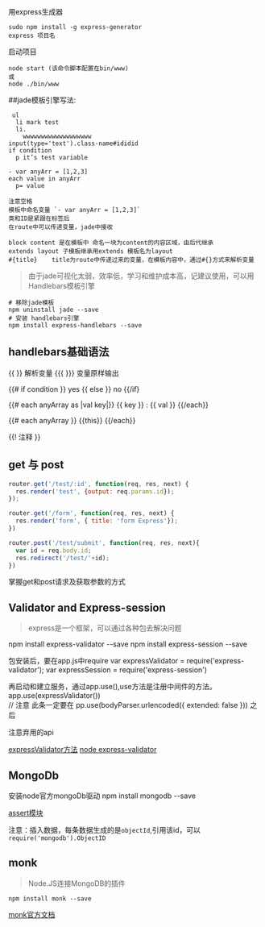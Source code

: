 用express生成器
```
sudo npm install -g express-generator
express 项目名
```

启动项目

    node start (该命令脚本配置在bin/www)
    或
    node ./bin/www 

##jade模板引擎写法:

     ul
      li mark test
      li.
        wwwwwwwwwwwwwwwwwww
    input(type='text').class-name#ididid
    if condition
      p it’s test variable

    - var anyArr = [1,2,3]
    each value in anyArr
      p= value

    注意空格
    模板中命名变量 `- var anyArr = [1,2,3]`
    类和ID是紧跟在标签后
    在route中可以传递变量，jade中接收

    block content 是在模板中 命名一块为content的内容区域，由后代继承
    extends layout 子模板继承用extends 模板名为layout
    #{title}    title为route中传递过来的变量，在模板内容中，通过#{}方式来解析变量


> 由于jade可视化太弱，效率低，学习和维护成本高，记建议使用，可以用Handlebars模板引擎

```
# 移除jade模板
npm uninstall jade --save   
# 安装 handlebars引擎
npm install express-handlebars --save
```

## handlebars基础语法

  {{ }}  解析变量
  {{{ }}}  变量原样输出

  {{# if condition }}
    yes
  {{ else }}
    no
  {{/if}

  {{# each anyArray as |val key|}}
    {{ key }} : {{ val }}
  {{/each}}
  
  {{# each anyArray }}
    {{this}}
  {{/each}}

  {{! 注释 }}

## get 与 post 

```javascript
router.get('/test/:id', function(req, res, next) {
  res.render('test', {output: req.params.id});
});

router.get('/form', function(req, res, next) {
  res.render('form', { title: 'form Express'});
})

router.post('/test/submit', function(req, res, next){
  var id = req.body.id;
  res.redirect('/test/'+id);
})
```

掌握get和post请求及获取参数的方式

## Validator and Express-session
> express是一个框架，可以通过各种包去解决问题

  npm install express-validator --save
  npm install express-session --save

  包安装后，要在app.js中require
  var expressValidator = require('express-validator');
  var expressSession = require('express-session')

  再启动和建立服务，通过app.use(),use方法是注册中间件的方法。
  app.use(expressValidator())  
  // 注意  此条一定要在 pp.use(bodyParser.urlencoded({ extended: false })) 之后

  注意弃用的api

[expressValidator方法](https://github.com/chriso/validator.js)
[node express-validator](https://www.npmjs.com/package/express-validator)

## MongoDb
  安装node官方mongoDb驱动
  npm install mongodb --save

[assert模块](http://javascript.ruanyifeng.com/nodejs/assert.html)

注意：插入数据，每条数据生成的是`objectId`,引用该id，可以`require('mongodb').ObjectID`

## monk
> Node.JS连接MongoDB的插件

`npm install monk --save`

[monk官方文档](https://automattic.github.io/monk/)
  
